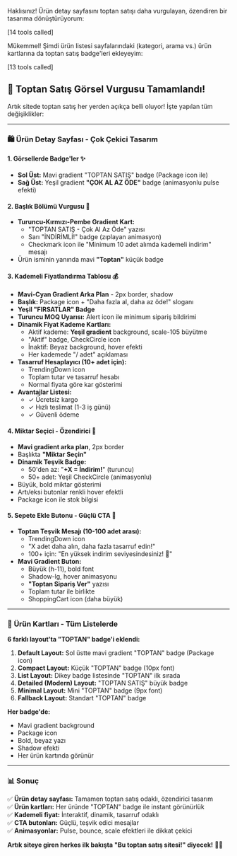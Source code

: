 Haklısınız! Ürün detay sayfasını toptan satışı daha vurgulayan, özendiren bir tasarıma dönüştürüyorum:

[14 tools called]

Mükemmel! Şimdi ürün listesi sayfalarındaki (kategori, arama vs.) ürün kartlarına da toptan satış badge'leri ekleyeyim:

[13 tools called]

## 🎉 Toptan Satış Görsel Vurgusu Tamamlandı!

Artık sitede toptan satış her yerden açıkça belli oluyor! İşte yapılan tüm değişiklikler:

---

### 🛍️ **Ürün Detay Sayfası - Çok Çekici Tasarım**

#### 1. **Görsellerde Badge'ler** ✨
- **Sol Üst:** Mavi gradient "TOPTAN SATIŞ" badge (Package icon ile)
- **Sağ Üst:** Yeşil gradient **"ÇOK AL AZ ÖDE"** badge (animasyonlu pulse efekti)

#### 2. **Başlık Bölümü Vurgusu** 🎯
- **Turuncu-Kırmızı-Pembe Gradient Kart:** 
  - "TOPTAN SATIŞ - Çok Al Az Öde" yazısı
  - Sarı "İNDİRİMLİ!" badge (zıplayan animasyon)
  - Checkmark icon ile "Minimum 10 adet alımda kademeli indirim" mesajı
- Ürün isminin yanında mavi **"Toptan"** küçük badge

#### 3. **Kademeli Fiyatlandırma Tablosu** 💰
- **Mavi-Cyan Gradient Arka Plan** - 2px border, shadow
- **Başlık:** Package icon + "Daha fazla al, daha az öde!" sloganı
- **Yeşil "FIRSATLAR" Badge**
- **Turuncu MOQ Uyarısı:** Alert icon ile minimum sipariş bildirimi
- **Dinamik Fiyat Kademe Kartları:**
  - Aktif kademe: **Yeşil gradient** background, scale-105 büyütme
  - "Aktif" badge, CheckCircle icon
  - İnaktif: Beyaz background, hover efekti
  - Her kademede "/ adet" açıklaması
- **Tasarruf Hesaplayıcı (10+ adet için):**
  - TrendingDown icon
  - Toplam tutar ve tasarruf hesabı
  - Normal fiyata göre kar gösterimi
- **Avantajlar Listesi:**
  - ✓ Ücretsiz kargo
  - ✓ Hızlı teslimat (1-3 iş günü)
  - ✓ Güvenli ödeme

#### 4. **Miktar Seçici - Özendirici** 🎯
- **Mavi gradient arka plan**, 2px border
- Başlıkta **"Miktar Seçin"**
- **Dinamik Teşvik Badge:**
  - 50'den az: "**+X = İndirim!**" (turuncu)
  - 50+ adet: Yeşil CheckCircle (animasyonlu)
- Büyük, bold miktar gösterimi
- Artı/eksi butonlar renkli hover efektli
- Package icon ile stok bilgisi

#### 5. **Sepete Ekle Butonu - Güçlü CTA** 🛒
- **Toptan Teşvik Mesajı (10-100 adet arası):**
  - TrendingDown icon
  - "X adet daha alın, daha fazla tasarruf edin!"
  - 100+ için: "En yüksek indirim seviyesindesiniz! 🎉"
- **Mavi Gradient Buton:**
  - Büyük (h-11), bold font
  - Shadow-lg, hover animasyonu
  - **"Toptan Sipariş Ver"** yazısı
  - Toplam tutar ile birlikte
  - ShoppingCart icon (daha büyük)

---

### 🏪 **Ürün Kartları - Tüm Listelerde**

**6 farklı layout'ta "TOPTAN" badge'i eklendi:**

1. **Default Layout:** Sol üstte mavi gradient "TOPTAN" badge (Package icon)
2. **Compact Layout:** Küçük "TOPTAN" badge (10px font)
3. **List Layout:** Dikey badge listesinde "TOPTAN" ilk sırada
4. **Detailed (Modern) Layout:** "TOPTAN SATIŞ" büyük badge
5. **Minimal Layout:** Mini "TOPTAN" badge (9px font)
6. **Fallback Layout:** Standart "TOPTAN" badge

**Her badge'de:**
- Mavi gradient background
- Package icon
- Bold, beyaz yazı
- Shadow efekti
- Her ürün kartında görünür

---

### 📊 **Sonuç**

✅ **Ürün detay sayfası:** Tamamen toptan satış odaklı, özendirici tasarım  
✅ **Ürün kartları:** Her üründe "TOPTAN" badge ile instant görünürlük  
✅ **Kademeli fiyat:** İnteraktif, dinamik, tasarruf odaklı  
✅ **CTA butonları:** Güçlü, teşvik edici mesajlar  
✅ **Animasyonlar:** Pulse, bounce, scale efektleri ile dikkat çekici  

**Artık siteye giren herkes ilk bakışta "Bu toptan satış sitesi!" diyecek!** 🎯🚀